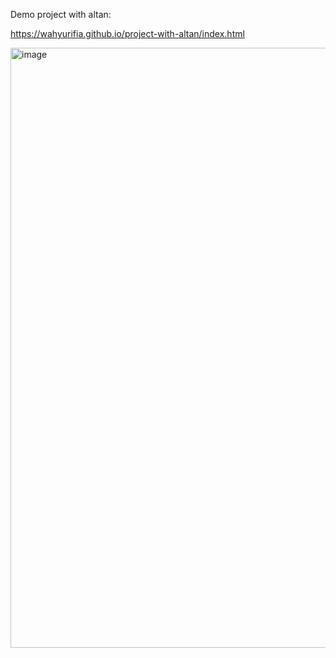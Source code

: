 Demo project with altan: 

https://wahyurifia.github.io/project-with-altan/index.html

<img width="960" alt="image" src="https://github.com/wahyurifia/project-with-altan/assets/128810262/8a264b7c-c3ff-47f8-8db7-4f4d0f04fd49">
